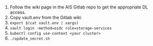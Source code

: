 1. Follow the wiki page in the AIS Gitlab repo to get the appropriate DL access.
1. Copy vault.env from the Gitlab wiki
1. `export $(cat vault.env | xargs)`
1. `vault login -method=oidc role=storage-services`
1. `kubectl config use-context <your cluster>`
1. `./update_secret.sh`